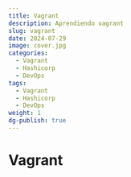 ```yaml
---
title: Vagrant
description: Aprendiendo vagrant
slug: vagrant
date: 2024-07-29
image: cover.jpg
categories:
  - Vagrant
  - Hashicorp
  - DevOps
tags:
  - Vagrant
  - Hashicorp
  - DevOps
weight: 1
dg-publish: true
---
```



# Vagrant

